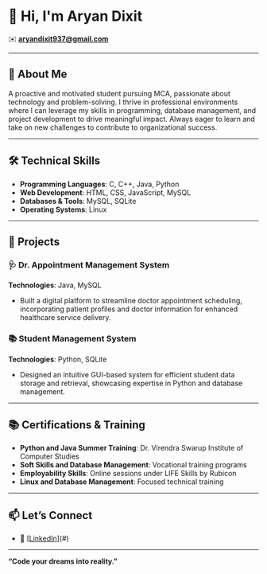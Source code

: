 
# 👋 Hi, I'm Aryan Dixit

✉️ **[aryandixit937@gmail.com](mailto:aryandixit937@gmail.com)**  

---

## 🎯 **About Me**
A proactive and motivated student pursuing MCA, passionate about technology and problem-solving. I thrive in professional environments where I can leverage my skills in programming, database management, and project development to drive meaningful impact. Always eager to learn and take on new challenges to contribute to organizational success.

---


## 🛠 **Technical Skills**

- **Programming Languages**: C, C++, Java, Python  
- **Web Development**: HTML, CSS, JavaScript, MySQL  
- **Databases & Tools**: MySQL, SQLite  
- **Operating Systems**: Linux  

---

## 🚀 **Projects**

### 🩺 **Dr. Appointment Management System**  
**Technologies**: Java, MySQL  
- Built a digital platform to streamline doctor appointment scheduling, incorporating patient profiles and doctor information for enhanced healthcare service delivery.  

### 📚 **Student Management System**  
**Technologies**: Python, SQLite  
- Designed an intuitive GUI-based system for efficient student data storage and retrieval, showcasing expertise in Python and database management.  

---

## 📚 **Certifications & Training**

- **Python and Java Summer Training**: Dr. Virendra Swarup Institute of Computer Studies  
- **Soft Skills and Database Management**: Vocational training programs  
- **Employability Skills**: Online sessions under LIFE Skills by Rubicon  
- **Linux and Database Management**: Focused technical training  
---
## 📫 **Let’s Connect**
- 💼 [[LinkedIn](https://www.linkedin.com/in/aryan-dixit-12445925a/)](#) 

--- 
**“Code your dreams into reality.”**
